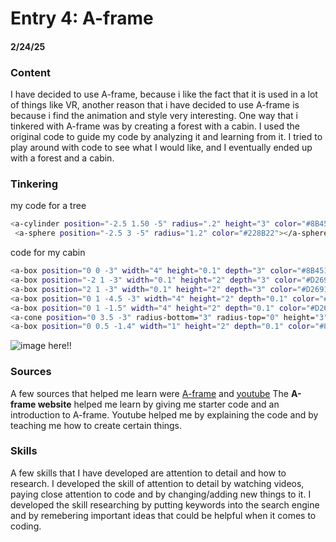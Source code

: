 # Entry 4: A-frame
#### 2/24/25

### Content
I have decided to use A-frame, because i like the fact that it is used in a lot of things like VR, another reason that i have decided to use A-frame is because i find the animation and style very interesting. One way that i tinkered with A-frame was by creating a forest with a cabin. I used the original code to guide my code by analyzing it and learning from it. I tried to play around with code to see what I would like, and I eventually ended up with a forest and a cabin.

### Tinkering
my code for a tree
```bash
<a-cylinder position="-2.5 1.50 -5" radius=".2" height="3" color="#8B4513"></a-cylinder>
 <a-sphere position="-2.5 3 -5" radius="1.2" color="#228B22"></a-sphere>
```
code for my cabin
```bash
<a-box position="0 0 -3" width="4" height="0.1" depth="3" color="#8B4513"></a-box>
<a-box position="-2 1 -3" width="0.1" height="2" depth="3" color="#D2691E"></a-box>
<a-box position="2 1 -3" width="0.1" height="2" depth="3" color="#D2691E"></a-box>
<a-box position="0 1 -4.5 -3" width="4" height="2" depth="0.1" color="#D2691E"></a-box>
<a-box position="0 1 -1.5" width="4" height="2" depth="0.1" color="#D2691E"></a-box>
<a-cone position="0 3.5 -3" radius-bottom="3" radius-top="0" height="3" color="#A52A2A"></a-cone>
<a-box position="0 0.5 -1.4" width="1" height="2" depth="0.1" color="#8B4513"></a-box
```
![image here!!](https://github.com/user-attachments/assets/86aae917-8671-47f3-85fa-2644601364a2)
### Sources
A few sources that helped me learn were [A-frame](https://aframe.io/) and [youtube](https://www.youtube.com/) The **A-frame website** helped me learn by giving me starter code and an introduction to A-frame. Youtube helped me by explaining the code and by teaching me how to create certain things. 

### Skills
A few skills that I have developed are attention to detail and how to research. I developed the skill of attention to detail by watching videos, paying close attention to code and by changing/adding new things to it. I developed the skill researching by putting keywords into the search engine and by remebering important ideas that could be helpful when it comes to coding.
